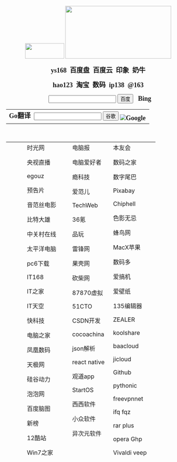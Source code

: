 
<!DOCTYPE html PUBLIC "-//W3C//DTD XHTML 1.0 Transitional//EN" "http://www.w3.org/TR/xhtml1/DTD/xhtml1-transitional.dtd">
<html xmlns="http://www.w3.org/1999/xhtml">
<head>
<meta http-equiv="Content-Type" content="text/html; charset=utf-8" />
<meta name="viewport" content="width=device-width; initial-scale=1.0; maximum-scale=1.0"> 
<title>ybzy</title>

<style type="text/css">
<!--
.style16 {font-weight: bold}
a:link {
	text-decoration: none;
}
a:visited {
	text-decoration: none;
}
a:hover {
	text-decoration: underline;
}
a:active {
	text-decoration: none;
}
body {
	background-image: url(https://www.cnblogs.com/Skins/coffee/images/bg_body.gif);
}
.style17 {font-family: "宋体"}
-->
</style>
</head>
<body class="mapspage">
<div align="center">
  <p><img src="https://www.cnblogs.com/Skins/coffee/images/bg_title.gif" width="107" height="42" />
    <img src="https://www.cnblogs.com/Skins/coffee/images/header.gif" width="290" height="144" /></p>
  <p><span style="font-size:18px; font-family:宋体; color:blue; mso-font-kerning:0pt; font-weight: bold;" lang="EN-US" xml:lang="EN-US"><span class="style16"><span style="font-size:18px; font-family:宋体; color:blue; mso-font-kerning:0pt; font-weight: bold;" lang="EN-US" xml:lang="EN-US"><span style="font-size:18px; font-family:宋体; color:blue; mso-font-kerning:0pt; font-weight: bold;" lang="EN-US" xml:lang="EN-US"><span style="font-size:18px; font-family:宋体; color:blue; mso-font-kerning:0pt; font-weight: bold;" lang="EN-US" xml:lang="EN-US"><span style="font-size:18px; font-family:宋体; color:blue; mso-font-kerning:0pt; font-weight: bold;" lang="EN-US" xml:lang="EN-US"><span style="font-size:18px; font-family:宋体; color:blue; mso-font-kerning:0pt; font-weight: bold;" lang="EN-US" xml:lang="EN-US"><span style="font-size:18px; font-family:宋体; color:blue; mso-font-kerning:0pt; font-weight: bold;" lang="EN-US" xml:lang="EN-US"><span style="font-size:18px; font-family:宋体; color:blue; mso-font-kerning:0pt; font-weight: bold;" lang="EN-US" xml:lang="EN-US"><span style="font-size:18px; font-family:宋体; color:blue; mso-font-kerning:0pt; font-weight: bold;" lang="EN-US" xml:lang="EN-US"><span style="font-size:18px; font-family:宋体; color:blue; mso-font-kerning:0pt; font-weight: bold;" lang="EN-US" xml:lang="EN-US"><span style="font-size:18px; font-family:宋体; color:blue; mso-font-kerning:0pt; font-weight: bold;" lang="EN-US" xml:lang="EN-US"><span style="font-size:18px; font-family:宋体; color:blue; mso-font-kerning:0pt; font-weight: bold;" lang="EN-US" xml:lang="EN-US"><span style="font-size:18px; font-family:宋体; color:blue; mso-font-kerning:0pt; font-weight: bold;" lang="EN-US" xml:lang="EN-US"><a
  href="http://www.ys168.com/index.aspx?id=8928">ys168</a></span></span></span></span></span></span></span></span>&nbsp; <a
  href="http://www.hao123.com/hardware"></a></span></span></span><span style="font-size:18px; font-family:宋体; color:blue; mso-font-kerning:0pt; font-weight: bold;" lang="EN-US" xml:lang="EN-US"><span style="font-size:18px; font-family:宋体; color:blue; mso-font-kerning:0pt; font-weight: bold;" lang="EN-US" xml:lang="EN-US"><span style="font-size:18px; font-family:宋体; color:blue; mso-font-kerning:0pt; font-weight: bold;" lang="EN-US" xml:lang="EN-US"><span style="font-size:18px; font-family:宋体; color:blue; mso-font-kerning:0pt; font-weight: bold;" lang="EN-US" xml:lang="EN-US"><span style="font-size:18px; font-family:宋体; color:blue; mso-font-kerning:0pt; font-weight: bold;" lang="EN-US" xml:lang="EN-US"><span style="font-size:18px; font-family:宋体; color:blue; mso-font-kerning:0pt; font-weight: bold;" lang="EN-US" xml:lang="EN-US"><a
  href="https://pan.baidu.com">百度盘</a></span></span></span></span></span></span></span><span style="font-size:18px; font-family:宋体; color:blue; mso-font-kerning:0pt; font-weight: bold;" lang="EN-US" xml:lang="EN-US"><span style="font-size:18px; font-family:宋体; color:blue; mso-font-kerning:0pt; font-weight: bold;" lang="EN-US" xml:lang="EN-US"><span style="font-size:18px; font-family:宋体; color:blue; mso-font-kerning:0pt; font-weight: bold;" lang="EN-US" xml:lang="EN-US">&nbsp; <a
  href="http://www.hao123.com/hardware"></a></span></span></span><span style="font-size:18px; font-family:宋体; color:blue; mso-font-kerning:0pt; font-weight: bold;" lang="EN-US" xml:lang="EN-US"><span style="font-size:18px; font-family:宋体; color:blue; mso-font-kerning:0pt; font-weight: bold;" lang="EN-US" xml:lang="EN-US"><span style="font-size:18px; font-family:宋体; color:blue; mso-font-kerning:0pt; font-weight: bold;" lang="EN-US" xml:lang="EN-US"><span style="font-size:18px; font-family:宋体; color:blue; mso-font-kerning:0pt; font-weight: bold;" lang="EN-US" xml:lang="EN-US"><span style="font-size:18px; font-family:宋体; color:blue; mso-font-kerning:0pt; font-weight: bold;" lang="EN-US" xml:lang="EN-US"><span style="font-size:18px; font-family:宋体; color:blue; mso-font-kerning:0pt; font-weight: bold;" lang="EN-US" xml:lang="EN-US"><a
  href="http://note.baidu.com">百度云</a></span></span></span></span></span></span><span style="font-size:18px; font-family:宋体; color:blue; mso-font-kerning:0pt; font-weight: bold;" lang="EN-US" xml:lang="EN-US"><span style="font-size:18px; font-family:宋体; color:blue; mso-font-kerning:0pt; font-weight: bold;" lang="EN-US" xml:lang="EN-US"><span style="font-size:18px; font-family:宋体; color:blue; mso-font-kerning:0pt; font-weight: bold;" lang="EN-US" xml:lang="EN-US"><span style="font-size:18px; font-family:宋体; color:blue; mso-font-kerning:0pt; font-weight: bold;" lang="EN-US" xml:lang="EN-US">&nbsp; <span style="font-size:18px; font-family:宋体; color:blue; mso-font-kerning:0pt; font-weight: bold;" lang="EN-US" xml:lang="EN-US"><span style="font-size:18px; font-family:宋体; color:blue; mso-font-kerning:0pt; font-weight: bold;" lang="EN-US" xml:lang="EN-US"><span style="font-size:18px; font-family:宋体; color:blue; mso-font-kerning:0pt; font-weight: bold;" lang="EN-US" xml:lang="EN-US"><a href="https://www.yinxiang.com">印象</a></span></span></span></span></span></span></span><span style="font-size:18px; font-family:宋体; color:blue; mso-font-kerning:0pt; font-weight: bold;" lang="EN-US" xml:lang="EN-US"><span style="font-size:18px; font-family:宋体; color:blue; mso-font-kerning:0pt; font-weight: bold;" lang="EN-US" xml:lang="EN-US"><span style="font-size:18px; font-family:宋体; color:blue; mso-font-kerning:0pt; font-weight: bold;" lang="EN-US" xml:lang="EN-US"><span style="font-size:18px; font-family:宋体; color:blue; mso-font-kerning:0pt; font-weight: bold;" lang="EN-US" xml:lang="EN-US"><span style="font-size:18px; font-family:宋体; color:blue; mso-font-kerning:0pt; font-weight: bold;" lang="EN-US" xml:lang="EN-US">&nbsp; <span style="font-size:18px; font-family:宋体; color:blue; mso-font-kerning:0pt; font-weight: bold;" lang="EN-US" xml:lang="EN-US"><span style="font-size:18px; font-family:宋体; color:blue; mso-font-kerning:0pt; font-weight: bold;" lang="EN-US" xml:lang="EN-US"><span style="font-size:18px; font-family:宋体; color:blue; mso-font-kerning:0pt; font-weight: bold;" lang="EN-US" xml:lang="EN-US"><a href="https://cowtransfer.com/?lx_guid=ec32279b-f3d9-4aa3-bf4c-1626033fca36" title=163邮箱 class=style40>奶牛</a></span></span></span></span></span></span></span></span></span></span></p>
  <p><span style="font-size:18px; font-family:宋体; color:blue; mso-font-kerning:0pt; font-weight: bold;" lang="EN-US" xml:lang="EN-US"><span style="font-size:18px; font-family:宋体; color:blue; mso-font-kerning:0pt; font-weight: bold;" lang="EN-US" xml:lang="EN-US"><span style="font-size:18px; font-family:宋体; color:blue; mso-font-kerning:0pt; font-weight: bold;" lang="EN-US" xml:lang="EN-US"><span style="font-size:18px; font-family:宋体; color:blue; mso-font-kerning:0pt; font-weight: bold;" lang="EN-US" xml:lang="EN-US"><span style="font-size:18px; font-family:宋体; color:blue; mso-font-kerning:0pt; font-weight: bold;" lang="EN-US" xml:lang="EN-US"><span class="style16"><span style="font-size:18px; font-family:宋体; color:blue; mso-font-kerning:0pt; font-weight: bold;" lang="EN-US" xml:lang="EN-US"><span style="font-size:18px; font-family:宋体; color:blue; mso-font-kerning:0pt; font-weight: bold;" lang="EN-US" xml:lang="EN-US"><span style="font-size:18px; font-family:宋体; color:blue; mso-font-kerning:0pt; font-weight: bold;" lang="EN-US" xml:lang="EN-US"><span style="font-size:18px; font-family:宋体; color:blue; mso-font-kerning:0pt; font-weight: bold;" lang="EN-US" xml:lang="EN-US"><span style="font-size:18px; font-family:宋体; color:blue; mso-font-kerning:0pt; font-weight: bold;" lang="EN-US" xml:lang="EN-US"><span style="font-size:18px; font-family:宋体; color:blue; mso-font-kerning:0pt; font-weight: bold;" lang="EN-US" xml:lang="EN-US"><span style="font-size:18px; font-family:宋体; color:blue; mso-font-kerning:0pt; font-weight: bold;" lang="EN-US" xml:lang="EN-US"><span style="font-size:18px; font-family:宋体; color:blue; mso-font-kerning:0pt; font-weight: bold;" lang="EN-US" xml:lang="EN-US"><a href="http://www.hao123.com/">hao123</a></span></span></span></span></span></span></span></span></span></span></span></span></span> <span style="font-size:18px; font-family:宋体; color:blue; mso-font-kerning:0pt; font-weight: bold;" lang="EN-US" xml:lang="EN-US">&nbsp;</span><span style="font-size:18px; font-family:宋体; color:blue; mso-font-kerning:0pt; font-weight: bold;" lang="EN-US" xml:lang="EN-US"><span style="font-size:18px; font-family:宋体; color:blue; mso-font-kerning:0pt; font-weight: bold;" lang="EN-US" xml:lang="EN-US"><span style="font-size:18px; font-family:宋体; color:blue; mso-font-kerning:0pt; font-weight: bold;" lang="EN-US" xml:lang="EN-US"><span style="font-size:18px; font-family:宋体; color:blue; mso-font-kerning:0pt; font-weight: bold;" lang="EN-US" xml:lang="EN-US"><span style="font-size:18px; font-family:宋体; color:blue; mso-font-kerning:0pt; font-weight: bold;" lang="EN-US" xml:lang="EN-US"><a
  href="https://www.taobao.com">淘宝</a></span></span></span>&nbsp; <a
  href="http://www.hao123.com/hardware">数码</a><span style="font-size:18px; font-family:宋体; color:blue; mso-font-kerning:0pt; font-weight: bold;" lang="EN-US" xml:lang="EN-US"><span style="font-size:18px; font-family:宋体; color:blue; mso-font-kerning:0pt; font-weight: bold;" lang="EN-US" xml:lang="EN-US"><span style="font-size:18px; font-family:宋体; color:blue; mso-font-kerning:0pt; font-weight: bold;" lang="EN-US" xml:lang="EN-US"><span class="style16"><span style="font-size:18px; font-family:宋体; color:blue; mso-font-kerning:0pt; font-weight: bold;" lang="EN-US" xml:lang="EN-US"><span style="font-size:18px; font-family:宋体; color:blue; mso-font-kerning:0pt; font-weight: bold;" lang="EN-US" xml:lang="EN-US"><span style="font-size:18px; font-family:宋体; color:blue; mso-font-kerning:0pt; font-weight: bold;" lang="EN-US" xml:lang="EN-US"><span style="font-size:18px; font-family:宋体; color:blue; mso-font-kerning:0pt; font-weight: bold;" lang="EN-US" xml:lang="EN-US"><span style="font-size:18px; font-family:宋体; color:blue; mso-font-kerning:0pt; font-weight: bold;" lang="EN-US" xml:lang="EN-US">&nbsp; <span style="font-size:18px; font-family:宋体; color:blue; mso-font-kerning:0pt; font-weight: bold;" lang="EN-US" xml:lang="EN-US"><span style="font-size:18px; font-family:宋体; color:blue; mso-font-kerning:0pt; font-weight: bold;" lang="EN-US" xml:lang="EN-US"><span style="font-size:18px; font-family:宋体; color:blue; mso-font-kerning:0pt; font-weight: bold;" lang="EN-US" xml:lang="EN-US"><a href="https://www.ip138.com/">ip138</a><span style="font-size:18px; font-family:宋体; color:blue; mso-font-kerning:0pt; font-weight: bold;" lang="EN-US" xml:lang="EN-US">&nbsp; <a
  href="https://email.163.com/#from=ntes_product">@163</a></span></span></span></span></span></span></span></span></span></span></span></span></span></span></p>
  <form action="http://www.baidu.com/baidu" target="_blank">
    <div align="center">
      <p><span style="font-size:18px; font-family:宋体; color:blue; mso-font-kerning:0pt; font-weight: bold;" lang="EN-US" xml:lang="EN-US"><span class="style16"> <span style="font-size:18px; font-family:宋体; color:blue; mso-font-kerning:0pt; font-weight: bold;" lang="EN-US" xml:lang="EN-US"> <span style="font-size:18px; font-family:宋体; color:blue; mso-font-kerning:0pt; font-weight: bold;" lang="EN-US" xml:lang="EN-US"><span style="font-size:18px; font-family:宋体; color:blue; mso-font-kerning:0pt; font-weight: bold;" lang="EN-US" xml:lang="EN-US"><span style="font-size:18px; font-family:宋体; color:blue; mso-font-kerning:0pt; font-weight: bold;" lang="EN-US" xml:lang="EN-US"><span style="font-size:18px; font-family:宋体; color:blue; mso-font-kerning:0pt; font-weight: bold;" lang="EN-US" xml:lang="EN-US"> <span style="font-size:18px; font-family:宋体; color:blue; mso-font-kerning:0pt; font-weight: bold;" lang="EN-US" xml:lang="EN-US"><span style="font-size:18px; font-family:宋体; color:blue; mso-font-kerning:0pt; font-weight: bold;" lang="EN-US" xml:lang="EN-US">&nbsp;<span style="font-size:18px; font-family:宋体; color:blue; mso-font-kerning:0pt; font-weight: bold;" lang="EN-US" xml:lang="EN-US"><span style="font-size:18px; font-family:宋体; color:blue; mso-font-kerning:0pt; font-weight: bold;" lang="EN-US" xml:lang="EN-US"><span style="font-size:18px; font-family:宋体; color:blue; mso-font-kerning:0pt; font-weight: bold;" lang="EN-US" xml:lang="EN-US"><span style="font-size:18px; font-family:宋体; color:blue; mso-font-kerning:0pt; font-weight: bold;" lang="EN-US" xml:lang="EN-US"><span style="font-size:18px; font-family:宋体; color:blue; mso-font-kerning:0pt; font-weight: bold;" lang="EN-US" xml:lang="EN-US"></span></span></span></span></span></span></span></span></span></span></span>
                <input name="word" size="20" />
                <span style="font-size:18px; font-family:宋体; color:blue; mso-font-kerning:0pt; font-weight: bold;" lang="EN-US" xml:lang="EN-US"><span style="font-size:18px; font-family:宋体; color:blue; mso-font-kerning:0pt; font-weight: bold;" lang="EN-US" xml:lang="EN-US"><span style="font-size:18px; font-family:宋体; color:blue; mso-font-kerning:0pt; font-weight: bold;" lang="EN-US" xml:lang="EN-US"><span style="font-size:18px; font-family:宋体; color:blue; mso-font-kerning:0pt; font-weight: bold;" lang="EN-US" xml:lang="EN-US"></span></span></span></span></span><span style="font-size:18px; font-family:宋体; color:blue; mso-font-kerning:0pt; font-weight: bold;" lang="EN-US" xml:lang="EN-US">
                <input name="submit" type="submit" value="百度" />
              </span><span style="font-size:18px; font-family:宋体; color:blue; mso-font-kerning:0pt; font-weight: bold;" lang="EN-US" xml:lang="EN-US"><span style="font-size:18px; font-family:宋体; color:blue; mso-font-kerning:0pt; font-weight: bold;" lang="EN-US" xml:lang="EN-US"><span style="font-size:18px; font-family:宋体; color:blue; mso-font-kerning:0pt; font-weight: bold;" lang="EN-US" xml:lang="EN-US"><span style="font-size:18px; font-family:宋体; color:blue; mso-font-kerning:0pt; font-weight: bold;" lang="EN-US" xml:lang="EN-US"><span style="font-size:18px; font-family:宋体; color:blue; mso-font-kerning:0pt; font-weight: bold;" lang="EN-US" xml:lang="EN-US"><span style="font-size:18px; font-family:宋体; color:blue; mso-font-kerning:0pt; font-weight: bold;" lang="EN-US" xml:lang="EN-US"><span style="font-size:18px; font-family:宋体; color:blue; mso-font-kerning:0pt; font-weight: bold;" lang="EN-US" xml:lang="EN-US"><span style="font-size:18px; font-family:宋体; color:blue; mso-font-kerning:0pt; font-weight: bold;" lang="EN-US" xml:lang="EN-US"><span style="font-size:18px; font-family:宋体; color:blue; mso-font-kerning:0pt; font-weight: bold;" lang="EN-US" xml:lang="EN-US"><span style="font-size:18px; font-family:宋体; color:blue; mso-font-kerning:0pt; font-weight: bold;" lang="EN-US" xml:lang="EN-US"><span style="font-size:18px; font-family:宋体; color:blue; mso-font-kerning:0pt; font-weight: bold;" lang="EN-US" xml:lang="EN-US"><span style="font-size:18px; font-family:宋体; color:blue; mso-font-kerning:0pt; font-weight: bold;" lang="EN-US" xml:lang="EN-US"><span style="font-size:18px; font-family:宋体; color:blue; mso-font-kerning:0pt; font-weight: bold;" lang="EN-US" xml:lang="EN-US"><span style="font-size:18px; font-family:宋体; color:blue; mso-font-kerning:0pt; font-weight: bold;" lang="EN-US" xml:lang="EN-US"><span style="font-size:18px; font-family:宋体; color:blue; mso-font-kerning:0pt; font-weight: bold;" lang="EN-US" xml:lang="EN-US"><span style="font-size:18px; font-family:宋体; color:blue; mso-font-kerning:0pt; font-weight: bold;" lang="EN-US" xml:lang="EN-US"><span style="font-size:18px; font-family:宋体; color:blue; mso-font-kerning:0pt; font-weight: bold;" lang="EN-US" xml:lang="EN-US"><span style="font-size:18px; font-family:宋体; color:blue; mso-font-kerning:0pt; font-weight: bold;" lang="EN-US" xml:lang="EN-US"><span style="font-size:18px; font-family:宋体; color:blue; mso-font-kerning:0pt; font-weight: bold;" lang="EN-US" xml:lang="EN-US"><span style="font-size:18px; font-family:宋体; color:blue; mso-font-kerning:0pt; font-weight: bold;" lang="EN-US" xml:lang="EN-US">&nbsp;</span></span></span></span></span></span></span></span></span></span></span></span></span></span></span></span></span></span> </span></span></span></span><span style="font-size:18px; font-family:宋体; color:blue; mso-font-kerning:0pt; font-weight: bold;" lang="EN-US" xml:lang="EN-US"><o:p></o:p></span><span style="font-size:18px; font-family:宋体; color:blue; mso-font-kerning:0pt; font-weight: bold;" lang="EN-US" xml:lang="EN-US"><o:p><span style="font-size:18px; font-family:宋体; color:blue; mso-font-kerning:0pt; font-weight: bold;" lang="EN-US" xml:lang="EN-US"><span class="style16"><span style="font-size:18px; font-family:宋体; color:blue; mso-font-kerning:0pt; font-weight: bold;" lang="EN-US" xml:lang="EN-US"><span style="font-size:18px; font-family:宋体; color:blue; mso-font-kerning:0pt; font-weight: bold;" lang="EN-US" xml:lang="EN-US"><span style="font-size:18px; font-family:宋体; color:blue; mso-font-kerning:0pt; font-weight: bold;" lang="EN-US" xml:lang="EN-US"><span style="font-size:18px; font-family:宋体; color:blue; mso-font-kerning:0pt; font-weight: bold;" lang="EN-US" xml:lang="EN-US"><span style="font-size:18px; font-family:宋体; color:blue; mso-font-kerning:0pt; font-weight: bold;" lang="EN-US" xml:lang="EN-US"><span style="font-size:18px; font-family:宋体; color:blue; mso-font-kerning:0pt; font-weight: bold;" lang="EN-US" xml:lang="EN-US"><span style="font-size:18px; font-family:宋体; color:blue; mso-font-kerning:0pt; font-weight: bold;" lang="EN-US" xml:lang="EN-US"><span style="font-size:18px; font-family:宋体; color:blue; mso-font-kerning:0pt; font-weight: bold;" lang="EN-US" xml:lang="EN-US"><span style="font-size:18px; font-family:宋体; color:blue; mso-font-kerning:0pt; font-weight: bold;" lang="EN-US" xml:lang="EN-US"><span style="font-size:18px; font-family:宋体; color:blue; mso-font-kerning:0pt; font-weight: bold;" lang="EN-US" xml:lang="EN-US"><span style="font-size:18px; font-family:宋体; color:blue; mso-font-kerning:0pt; font-weight: bold;" lang="EN-US" xml:lang="EN-US"><span style="font-size:18px; font-family:宋体; color:blue; mso-font-kerning:0pt; font-weight: bold;" lang="EN-US" xml:lang="EN-US"><a href="https://cn.bing.com/?ensearch=1&amp;FORM=BEHPTB">Bing</a></span></span></span></span></span></span></span></span></span></span></span></span></span></span></o:p></span></p>
    </div>
  </form>
  <center><form method="get" action="http://www.google.com/custom" target="_top">
    <table width="429">
        <tr>
          <td width="376" height="32" align="left" valign="top" nowrap="nowrap"> <a href="http://www.google.com/"> </a>
              <span style="font-size:18px; font-family:宋体; color:blue; mso-font-kerning:0pt; font-weight: bold;" lang="EN-US" xml:lang="EN-US"><span class="style16"><span style="font-size:18px; font-family:宋体; color:blue; mso-font-kerning:0pt; font-weight: bold;" lang="EN-US" xml:lang="EN-US"><span style="font-size:18px; font-family:宋体; color:blue; mso-font-kerning:0pt; font-weight: bold;" lang="EN-US" xml:lang="EN-US"><span style="font-size:18px; font-family:宋体; color:blue; mso-font-kerning:0pt; font-weight: bold;" lang="EN-US" xml:lang="EN-US"><span style="font-size:18px; font-family:宋体; color:blue; mso-font-kerning:0pt; font-weight: bold;" lang="EN-US" xml:lang="EN-US"><span style="font-size:18px; font-family:宋体; color:blue; mso-font-kerning:0pt; font-weight: bold;" lang="EN-US" xml:lang="EN-US"><a href="https://translate.google.cn/">Go翻译</a></span></span></span></span></span></span></span><span style="font-size:18px; font-family:宋体; color:blue; mso-font-kerning:0pt; font-weight: bold;" lang="EN-US" xml:lang="EN-US"><span class="style16"><span style="font-size:18px; font-family:宋体; color:blue; mso-font-kerning:0pt; font-weight: bold;" lang="EN-US" xml:lang="EN-US"><span style="font-size:18px; font-family:宋体; color:blue; mso-font-kerning:0pt; font-weight: bold;" lang="EN-US" xml:lang="EN-US"><span style="font-size:18px; font-family:宋体; color:blue; mso-font-kerning:0pt; font-weight: bold;" lang="EN-US" xml:lang="EN-US"><span style="font-size:18px; font-family:宋体; color:blue; mso-font-kerning:0pt; font-weight: bold;" lang="EN-US" xml:lang="EN-US"><span style="font-size:18px; font-family:宋体; color:blue; mso-font-kerning:0pt; font-weight: bold;" lang="EN-US" xml:lang="EN-US"><span style="font-size:18px; font-family:宋体; color:blue; mso-font-kerning:0pt; font-weight: bold;" lang="EN-US" xml:lang="EN-US"><span style="font-size:18px; font-family:宋体; color:blue; mso-font-kerning:0pt; font-weight: bold;" lang="EN-US" xml:lang="EN-US"><span style="font-size:18px; font-family:宋体; color:blue; mso-font-kerning:0pt; font-weight: bold;" lang="EN-US" xml:lang="EN-US"><span style="font-size:18px; font-family:宋体; color:blue; mso-font-kerning:0pt; font-weight: bold;" lang="EN-US" xml:lang="EN-US"><span style="font-size:18px; font-family:宋体; color:blue; mso-font-kerning:0pt; font-weight: bold;" lang="EN-US" xml:lang="EN-US"><span style="font-size:18px; font-family:宋体; color:blue; mso-font-kerning:0pt; font-weight: bold;" lang="EN-US" xml:lang="EN-US"><span style="font-size:18px; font-family:宋体; color:blue; mso-font-kerning:0pt; font-weight: bold;" lang="EN-US" xml:lang="EN-US"><span style="font-size:18px; font-family:宋体; color:blue; mso-font-kerning:0pt; font-weight: bold;" lang="EN-US" xml:lang="EN-US"><span style="font-size:18px; font-family:宋体; color:blue; mso-font-kerning:0pt; font-weight: bold;" lang="EN-US" xml:lang="EN-US"><span style="font-size:18px; font-family:宋体; color:blue; mso-font-kerning:0pt; font-weight: bold;" lang="EN-US" xml:lang="EN-US"><span style="font-size:18px; font-family:宋体; color:blue; mso-font-kerning:0pt; font-weight: bold;" lang="EN-US" xml:lang="EN-US"><span style="font-size:18px; font-family:宋体; color:blue; mso-font-kerning:0pt; font-weight: bold;" lang="EN-US" xml:lang="EN-US"><span style="font-size:18px; font-family:宋体; color:blue; mso-font-kerning:0pt; font-weight: bold;" lang="EN-US" xml:lang="EN-US"><span style="font-size:18px; font-family:宋体; color:blue; mso-font-kerning:0pt; font-weight: bold;" lang="EN-US" xml:lang="EN-US"><span style="font-size:18px; font-family:宋体; color:blue; mso-font-kerning:0pt; font-weight: bold;" lang="EN-US" xml:lang="EN-US">&nbsp;</span></span></span></span></span></span></span></span></span></span></span></span></span></span></span></span></span></span></span></span></span></span>
              <input type="text" name="q" size="20" maxlength="255" value="" />
              <input type="submit" name="sa" value="谷歌" />
          <span style="font-size:18px; font-family:宋体; color:blue; mso-font-kerning:0pt; font-weight: bold;" lang="EN-US" xml:lang="EN-US"><span class="style16"><span style="font-size:18px; font-family:宋体; color:blue; mso-font-kerning:0pt; font-weight: bold;" lang="EN-US" xml:lang="EN-US"><span style="font-size:18px; font-family:宋体; color:blue; mso-font-kerning:0pt; font-weight: bold;" lang="EN-US" xml:lang="EN-US"><span style="font-size:18px; font-family:宋体; color:blue; mso-font-kerning:0pt; font-weight: bold;" lang="EN-US" xml:lang="EN-US"><span style="font-size:18px; font-family:宋体; color:blue; mso-font-kerning:0pt; font-weight: bold;" lang="EN-US" xml:lang="EN-US"><span style="font-size:18px; font-family:宋体; color:blue; mso-font-kerning:0pt; font-weight: bold;" lang="EN-US" xml:lang="EN-US"><span style="font-size:18px; font-family:宋体; color:blue; mso-font-kerning:0pt; font-weight: bold;" lang="EN-US" xml:lang="EN-US"></span></span></span></span></span></span></span></span> <span style="font-size:18px; font-family:宋体; color:blue; mso-font-kerning:0pt; font-weight: bold;" lang="EN-US" xml:lang="EN-US"><span class="style16"><span style="font-size:18px; font-family:宋体; color:blue; mso-font-kerning:0pt; font-weight: bold;" lang="EN-US" xml:lang="EN-US"><span style="font-size:18px; font-family:宋体; color:blue; mso-font-kerning:0pt; font-weight: bold;" lang="EN-US" xml:lang="EN-US"><span style="font-size:18px; font-family:宋体; color:blue; mso-font-kerning:0pt; font-weight: bold;" lang="EN-US" xml:lang="EN-US"><span style="font-size:18px; font-family:宋体; color:blue; mso-font-kerning:0pt; font-weight: bold;" lang="EN-US" xml:lang="EN-US"><span style="font-size:18px; font-family:宋体; color:blue; mso-font-kerning:0pt; font-weight: bold;" lang="EN-US" xml:lang="EN-US"><a href="http://www.google.com/"><img src="http://www.google.com/logos/Logo_25wht.gif" border="0" alt="Google" align="middle" /></a></span></span></span></span></span></span></span> </td>
        </tr>
      </table>
    </form>
  </center>
</div>
<tr><td height="74">&nbsp;</td>
  <td height="74" colspan="4"><form action="http://www.baidu.com/baidu" target="_blank"><div align="center">
      <table width="363" height="861" border="0" align="center">
        <tr valign="top">
          <td width="33">&nbsp;</td>
          <td width="108" height="857"><div class="rest-site-row">
              <div><span class="rest-site-title style15 style16 style17">
                </span>                </div>
              <div align="left"><a href="http://www.mtime.com" class="rest-site-link" target="_blank">时光网</a></div>
              <p align="left"><a href="http://tv.cntv.cn/live/cctv1" class="rest-site-link" target="_blank">央视直播</a></p>
              <p align="left"><a href="https://www.egouz.com" class="rest-site-link" target="_blank">egouz</a></p>
              <p align="left"><a href="http://moviesoon.com/trailers.html" class="rest-site-link" target="_blank">预告片</a></p>
              <p align="left"><a href="https://www.yinfans.me" class="rest-site-link" target="_blank">音范丝电影</a></p>
              <p align="left"><a href="https://www.btdx8.com" class="rest-site-link" target="_blank">比特大雄</a></p>
              <p align="left"><a href="http://www.zol.com.cn/" class="rest-site-link" target="_blank">中关村在线</a></p>
              <p align="left"><span class="rest-site-line"></span><a href="http://www.pconline.com.cn/" class="rest-site-link" target="_blank">太平洋电脑</a></p>
              <p align="left"><a href="http://www.pc6.com" class="rest-site-link" target="_blank">pc6下载</a></p>
              <p align="left"><span class="rest-site-line"></span><a href="http://www.it168.com/" class="rest-site-link" target="_blank">IT168</a></p>
              <p align="left"><a href="http://www.ithome.com/" class="rest-site-link" target="_blank">IT之家</a></p>
              <p align="left"><a href="https://www.itsk.com" class="rest-site-link" target="_blank">IT天空</a></p>
              <p align="left"><a href="http://www.mydrivers.com/" class="rest-site-link" target="_blank">快科技</a></p>
              <p align="left"><span class="rest-site-line"></span><a href="http://www.pchome.net/" class="rest-site-link" target="_blank">电脑之家</a></p>
              <p align="left"><span class="rest-site-line"></span><a href="http://tech.ifeng.com/product/" class="rest-site-link" target="_blank">凤凰数码</a></p>
              <p align="left"><span class="rest-site-line"></span><a href="http://www.yesky.com/" class="rest-site-link" target="_blank">天极网</a></p>
              <p align="left"><span class="rest-site-line"></span><a href="http://www.enet.com.cn/" class="rest-site-link" target="_blank">硅谷动力</a></p>
              <p align="left"><a href="http://www.pcpop.com/" class="rest-site-link" target="_blank">泡泡网</a></p>
              <p align="left"><a href="http://naotu.baidu.com/" class="rest-site-link" target="_blank">百度脑图</a></p>
              <p align="left"><a href="http://www.newrank.cn/" class="rest-site-link" target="_blank">新榜</a></p>
              <p align="left"><a href="https://www.jianshu.com/p/8798a991ee07" class="rest-site-link" target="_blank">12酷站</a></p>              
              <p align="left"><a href="http://www.win7china.com/" class="rest-site-link" target="_blank">Win7之家</a></p>
              <p align="left"><span class="rest-site-line"></span><a href="http://www.win8china.com/" class="rest-site-link" target="_blank">win8之家</a></p>
              <p align="left"><span class="rest-site-line"></span></p>
              <p align="left">&nbsp;</p>
              <p align="left">&nbsp;</p>
              <p align="left">&nbsp;</p>
              <div class="sites-group">
                <div class="sites-list">
                  <div class="each-site">
                    <div class="sites-group">
                      <div id="category-regions-america" class="sites-category"></div>
                    </div>
                  </div>
                </div>
              </div>
          </div></td>
          <td width="96"><div><a href="http://www.icpcw.com/" class="rest-site-link" target="_blank">电脑报</a></div>
              <p align="left"><a href="http://www.cfan.com.cn/" class="rest-site-link" target="_blank">电脑爱好者</a></p>
              <p align="left"><span class="rest-site-line"></span><a href="http://cn.engadget.com/" class="rest-site-link" target="_blank">瘾科技</a></p>
              <p align="left"><span class="rest-site-line"></span><a href="http://www.ifanr.com/" class="rest-site-link" target="_blank">爱范儿</a></p>
              <p align="left"><span class="rest-site-line"></span><a href="http://www.techweb.com.cn/" class="rest-site-link" target="_blank">TechWeb</a></p>
              <p align="left"><span class="rest-site-line"></span><a href="http://36kr.com/" class="rest-site-link" target="_blank">36氪</a></p>
              <p align="left"><span class="rest-site-line"></span><a href="http://www.pingwest.com/" class="rest-site-link" target="_blank">品玩</a></p>
              <p align="left"><span class="rest-site-line"></span><a href="http://www.leiphone.com/" class="rest-site-link" target="_blank">雷锋网</a></p>
              <p align="left"><span class="rest-site-line"></span><a href="http://www.guokr.com/" class="rest-site-link" target="_blank">果壳网</a></p>
              <p align="left"><span class="rest-site-line"></span><a href="http://www.ikanchai.com" class="rest-site-link" target="_blank">砍柴网</a></p>
              <p align="left"><span class="rest-site-line"></span><a href="http://www.87870.com/" class="rest-site-link" target="_blank">87870虚拟</a></p>
              <p align="left"><span class="rest-site-line"></span><a href="http://www.51cto.com/" class="rest-site-link" target="_blank">51CTO</a></p>
              <p align="left"><span class="rest-site-line"></span><a href="http://www.csdn.net/" class="rest-site-link" target="_blank">CSDN开发</a></p>
              <p align="left"><span class="rest-site-line"></span><a href="http://www.cocoachina.com/" class="rest-site-link" target="_blank">cocoachina</a></p>
              <p align="left"><span class="rest-site-line"></span><a href="http://www.bejson.com/" class="rest-site-link" target="_blank">json解析</a></p>
              <p align="left"><a href="http://reactnative.cn/" class="rest-site-link" target="_blank">react native</a></p>
              <p align="left"><a href="http://www.guandao.cc/" class="rest-site-link" target="_blank">观道app</a></p>
              <p align="left"><a href="http://www.startos.org/" class="rest-site-link" target="_blank">StartOS</a></p>
              <p align="left"><a href="http://www.cr173.com/" class="rest-site-link" target="_blank">西西软件</a></p>
              <p align="left"><a href="https://www.appinn.com" class="rest-site-link" target="_blank">小众软件</a></p>
              <p align="left"><a href="https://www.iplaysoft.com" class="rest-site-link" target="_blank">异次元软件</a></p>
              <p align="left">&nbsp;</p>
              <div id="category-best-reading" class="sites-category">
                <h2 align="left" class="heading">&nbsp;</h2>
            </div></td>
          <td width="108"><div><span class="rest-site-title style15 style16 style17">
                </span>
                <a href="http://benyouhui.it168.com/" class="rest-site-link" target="_blank">本友会</a></div>
              <p align="left"><a href="http://bbs.mydigit.cn/" class="rest-site-link" target="_blank">数码之家</a></p>
              <p align="left"><span class="rest-site-line"></span><a href="http://www.dgtle.com/" class="rest-site-link" target="_blank">数字尾巴</a></p>
              <p align="left"><a href="https://pixabay.com/" target="_blank">Pixabay</a></p>
              <p align="left"><span class="rest-site-line"></span><a href="https://www.chiphell.com/portal.php" class="rest-site-link" target="_blank">Chiphell</a></p>
              <p align="left"><span class="rest-site-line"></span><a href="http://ww.xitek.com/" class="rest-site-link" target="_blank">色影无忌</a></p>
              <p align="left"><span class="rest-site-line"></span><a href="http://www.fengniao.com/" class="rest-site-link" target="_blank">蜂鸟网</a></p>
              <p align="left"><span class="rest-site-line"></span><a href="http://www.macx.cn/" class="rest-site-link" target="_blank">MacX苹果</a></p>
              <p align="left"><span class="rest-site-line"></span><a href="http://www.soomal.com/doc/index101000_0001_00.htm" class="rest-site-link" target="_blank">数码多</a></p>
              <p align="left"><span class="rest-site-line"></span><a href="http://www.igao7.com/" class="rest-site-link" target="_blank">爱搞机</a></p>
              <p align="left"><span class="rest-site-line"></span><a href="http://www.lovebizhi.com/" class="rest-site-link" target="_blank">爱壁纸</a></p>
              <p align="left"><span class="rest-site-line"></span><a href="http://www.135editor.com/" class="rest-site-link" target="_blank">135编辑器</a></p>
              <p align="left"><a href="http://www.zealer.com/" class="rest-site-link" target="_blank">ZEALER</a></p>
              <p align="left"><a href="https://koolshare.cn/portal.php" class="rest-site-link" target="_blank">koolshare</a></p>
              <p align="left"><a href="https://www.baacloud47.com/modules/login.php" class="rest-site-link" target="_blank">baacloud</a></p>
              <p align="left"><a href="https://www.jicloud.online/" class="rest-site-link" target="_blank">jicloud</a></p>
              <p align="left"><a href="https://github.com/" class="rest-site-link" target="_blank">Github</a></p>
              <p align="left"><a href="http://ss.pythonic.life/" class="rest-site-link" target="_blank">pythonic</a></p>
              <p align="left"><a href="https://www.freevpnnet.com" class="rest-site-link" target="_blank">freevpnnet</a></p>
              <p align="left"><a href="https://www.ifanqiang.com/" class="rest-site-link" target="_blank">ifq</a><span style="font-size:18px; font-family:宋体; color:blue; mso-font-kerning:0pt; font-weight: bold;" lang="EN-US" xml:lang="EN-US"><span style="font-size:18px; font-family:宋体; color:blue; mso-font-kerning:0pt; font-weight: bold;" lang="EN-US" xml:lang="EN-US"><span style="font-size:18px; font-family:宋体; color:blue; mso-font-kerning:0pt; font-weight: bold;" lang="EN-US" xml:lang="EN-US"><span style="font-size:18px; font-family:宋体; color:blue; mso-font-kerning:0pt; font-weight: bold;" lang="EN-US" xml:lang="EN-US"><span style="font-size:18px; font-family:宋体; color:blue; mso-font-kerning:0pt; font-weight: bold;" lang="EN-US" xml:lang="EN-US"><span style="font-size:18px; font-family:宋体; color:blue; mso-font-kerning:0pt; font-weight: bold;" lang="EN-US" xml:lang="EN-US">&nbsp;</span></span></span></span></span></span><a href="https://www.fanqiangzhe.com/" class="rest-site-link" target="_blank">fqz</a></p>
              <p align="left"><a href="http://y.downya.com/soft/WinRAR3.8_downyi.com.zip" class="rest-site-link" target="_blank">rar</a><span style="font-size:18px; font-family:宋体; color:blue; mso-font-kerning:0pt; font-weight: bold;" lang="EN-US" xml:lang="EN-US"><span style="font-size:18px; font-family:宋体; color:blue; mso-font-kerning:0pt; font-weight: bold;" lang="EN-US" xml:lang="EN-US"><span style="font-size:18px; font-family:宋体; color:blue; mso-font-kerning:0pt; font-weight: bold;" lang="EN-US" xml:lang="EN-US"><span style="font-size:18px; font-family:宋体; color:blue; mso-font-kerning:0pt; font-weight: bold;" lang="EN-US" xml:lang="EN-US"><span style="font-size:18px; font-family:宋体; color:blue; mso-font-kerning:0pt; font-weight: bold;" lang="EN-US" xml:lang="EN-US"><span style="font-size:18px; font-family:宋体; color:blue; mso-font-kerning:0pt; font-weight: bold;" lang="EN-US" xml:lang="EN-US">&nbsp;</span></span></span></span></span></span><a href="https://ybzy.neocities.org/read.html" class="rest-site-link" target="_blank">plus</a></p>
              <p align="left"><a href="http://xiazai.siweidaoxiang.com/Operallq.zip" class="rest-site-link" target="_blank">opera</a><span style="font-size:18px; font-family:宋体; color:blue; mso-font-kerning:0pt; font-weight: bold;" lang="EN-US" xml:lang="EN-US"><span style="font-size:18px; font-family:宋体; color:blue; mso-font-kerning:0pt; font-weight: bold;" lang="EN-US" xml:lang="EN-US"><span style="font-size:18px; font-family:宋体; color:blue; mso-font-kerning:0pt; font-weight: bold;" lang="EN-US" xml:lang="EN-US"><span style="font-size:18px; font-family:宋体; color:blue; mso-font-kerning:0pt; font-weight: bold;" lang="EN-US" xml:lang="EN-US"><span style="font-size:18px; font-family:宋体; color:blue; mso-font-kerning:0pt; font-weight: bold;" lang="EN-US" xml:lang="EN-US"><span style="font-size:18px; font-family:宋体; color:blue; mso-font-kerning:0pt; font-weight: bold;" lang="EN-US" xml:lang="EN-US">&nbsp;</span></span></span></span></span></span><a href="https://github.com/ybzy2003/url/raw/master/Ghp_1.4.6.crx" class="rest-site-link" target="_blank">Ghp</a></p>
              <p align="left"><a href="http://down10.zol.com.cn/zhuyeliulan/Vivaldi.3.2.1959.3.exe" class="rest-site-link" target="_blank">Vivaldi</a><span style="font-size:18px; font-family:宋体; color:blue; mso-font-kerning:0pt; font-weight: bold;" lang="EN-US" xml:lang="EN-US"><span style="font-size:18px; font-family:宋体; color:blue; mso-font-kerning:0pt; font-weight: bold;" lang="EN-US" xml:lang="EN-US"><span style="font-size:18px; font-family:宋体; color:blue; mso-font-kerning:0pt; font-weight: bold;" lang="EN-US" xml:lang="EN-US"><span style="font-size:18px; font-family:宋体; color:blue; mso-font-kerning:0pt; font-weight: bold;" lang="EN-US" xml:lang="EN-US"><span style="font-size:18px; font-family:宋体; color:blue; mso-font-kerning:0pt; font-weight: bold;" lang="EN-US" xml:lang="EN-US"><span style="font-size:18px; font-family:宋体; color:blue; mso-font-kerning:0pt; font-weight: bold;" lang="EN-US" xml:lang="EN-US">&nbsp;</span></span></span></span></span></span><a href="https://github.com/ybzy2003/url/raw/master/veep.crx" class="rest-site-link" target="_blank">veep</a></p>
              <p align="left">&nbsp;</p>
              <p align="left">&nbsp;</p>
              <p align="left">&nbsp;</p></td>
        </tr>
      </table>
      <p>&nbsp;</p>
      <p>&nbsp;</p>
    </div>
    </form>    </body>
</html>
